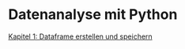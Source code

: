 # Datenanalyse mit Python



[Kapitel 1: Dataframe erstellen und speichern](https://github.com/manfred2020/DA_mit_Python/blob/main/Kapitel%202/1-1_dataframe%20erstellen%20u%20speichern.ipynb)
